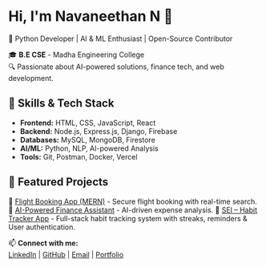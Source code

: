 # Hi, I'm Navaneethan N 👋  
🚀 Python
Developer | AI & ML Enthusiast | Open-Source Contributor  

🎓 **B.E CSE** - Madha Engineering College   
🔍 Passionate about AI-powered solutions, finance tech, and web development.  

## 🚀 Skills & Tech Stack  
- **Frontend:** HTML, CSS, JavaScript, React  
- **Backend:** Node.js, Express.js, Django, Firebase  
- **Databases:** MySQL, MongoDB, Firestore  
- **AI/ML:** Python, NLP, AI-powered Analysis  
- **Tools:** Git, Postman, Docker, Vercel  

## 📌 Featured Projects  
🔹 [Flight Booking App (MERN)](https://github.com/Dhayanithi05/Flight-Booking-MERN-Webapp) - Secure flight booking with real-time search.  
🔹 [AI-Powered Finance Assistant](https://ai-finance-assistant-b6pz.vercel.app/) - AI-driven expense analysis.
🔹 [SEI – Habit Tracker App](https://github.com/Navaneethan20/SEI---Habit-Tracker-App) - Full-stack habit tracking system with streaks, reminders & User authentication.

📫 **Connect with me:**  
[LinkedIn](https://www.linkedin.com/in/navaneethan-n-8415432ab/) | [GitHub](https://github.com/Navaneethan20) | [Email](mailto:thulasinavaneethan22@gmail.com) | [Portfolio](https://v0-portfolio-black-two.vercel.app/) 
